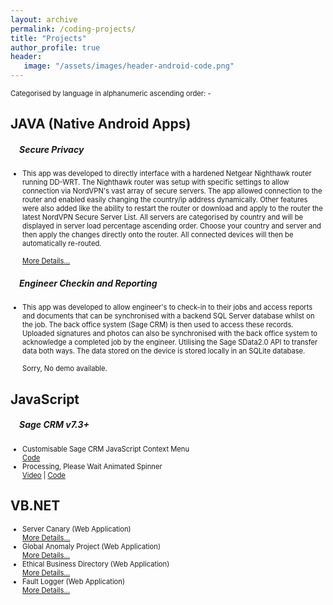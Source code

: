 ```yaml
---
layout: archive
permalink: /coding-projects/
title: "Projects"
author_profile: true
header: 
   image: "/assets/images/header-android-code.png" 
---
```


<p style="font-size:0.80em; margin-top:0; margin-bottom: 0;">Categorised by language in alphanumeric ascending order: -</p>

<h2>JAVA (Native Android Apps)</h2>
<h5 style="padding-left:1em;">Secure Privacy</h5>
<ul style="font-size:0.80em;">
  <li>This app was developed to directly interface with a hardened Netgear Nighthawk router running DD-WRT. The Nighthawk router was setup with specific settings to allow connection via NordVPN's vast array of secure servers. The app allowed connection to the router and enabled easily changing the country/ip address dynamically. Other features were also added like the ability to restart the router or download and apply to the router the latest NordVPN Secure Server List. All servers are categorised by country and will be displayed in server load percentage ascending order. Choose your country and server and then apply the changes directly onto the router. All connected devices will then be automatically re-routed.
  <br> 
  <br>
<a href="https://julianmummery.github.io/secureprivacy" target="_self">More Details...</a>
  </li>
</ul>
<h5 style="padding-left:1em;">Engineer Checkin and Reporting</h5>
<ul style="font-size:0.80em;">
  <li>This app was developed to allow engineer's to check-in to their jobs and access reports and documents that can be synchronised with a backend SQL Server database whilst on the job. The back office system (Sage CRM) is then used to access these records. Uploaded signatures and photos can also be synchronised with the back office system to acknowledge a completed job by the engineer. Utilising the Sage SData2.0 API to transfer data both ways. The data stored on the device is stored locally in an SQLite database.
  <br>
  <br>
  Sorry, No demo available.
  </li>
</ul>

<h2>JavaScript</h2>
<h5 style="padding-left:1em;">Sage CRM v7.3+</h5>
<ul style="font-size:0.80em;">
  <li>Customisable Sage CRM JavaScript Context Menu 
  <br> 
  <a href="https://github.com/julianmummery/sagecrm-context-menu" target="_blank">Code</a></li>
  <li>Processing, Please Wait Animated Spinner 
  <br> 
  <a href="https://github.com/julianmummery/sagecrm-please-wait-animation/blob/master/SageCRM-Loading-Anim.mp4?raw=true" target="_blank">Video</a> | 
  <a href="https://github.com/julianmummery/sagecrm-please-wait-animation" target="_blank">Code</a></li>
</ul>

<h2>VB.NET</h2>
<ul style="font-size:0.80em;">
  <li>Server Canary (Web Application)
  <br> 
  <a href="https://julianmummery.github.io/servercanary" target="_self">More Details...</a></li> 
  <li>Global Anomaly Project (Web Application)
  <br> 
  <a href="https://julianmummery.github.io/globalanomalyproject" target="_self">More Details...</a></li> 
  <li>Ethical Business Directory (Web Application)
  <br> 
  <a href="https://julianmummery.github.io/ethicalbusinessdirectory" target="_self">More Details...</a></li>  
  <li>Fault Logger (Web Application)
  <br> 
  <a href="https://julianmummery.github.io/faultlogger" target="_self">More Details...</a></li>   
</ul>

